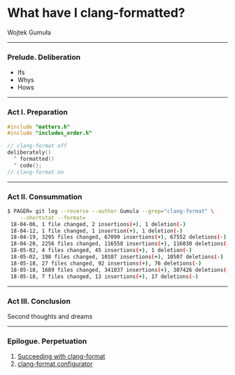 # What have I clang-formatted?

Wojtek Gumuła

---

### Prelude. Deliberation

- Ifs
- Whys
- Hows
---

### Act I. Preparation

```cpp
#include "matters.h"
#include "includes_order.h"

// clang-format off
deliberately()
  ^ formatted()
  ^ code();
// clang-format on
```
---

### Act II. Consummation

```bash
$ PAGER= git log --reverse --author Gumula --grep="clang-format" \
    --shortstat --format=
 18-04-06, 1 file changed, 2 insertions(+), 1 deletion(-)
 18-04-12, 1 file changed, 1 insertion(+), 1 deletion(-)
 18-04-19, 3295 files changed, 67099 insertions(+), 67552 deletions(-)
 18-04-20, 2256 files changed, 116558 insertions(+), 116030 deletions(-)
 18-05-02, 4 files changed, 45 insertions(+), 1 deletion(-)
 18-05-02, 198 files changed, 10107 insertions(+), 10507 deletions(-)
 18-05-18, 27 files changed, 92 insertions(+), 76 deletions(-)
 18-05-18, 1689 files changed, 341037 insertions(+), 307426 deletions(-)
 18-05-18, 7 files changed, 13 insertions(+), 17 deletions(-)
```

---

### Act III. Conclusion

Second thoughts and dreams

---

### Epilogue. Perpetuation

1. [Succeeding with clang-format](https://engineering.mongodb.com/post/succeeding-with-clangformat-part-1-pitfalls-and-planning)
2. [clang-format configurator](https://zed0.co.uk/clang-format-configurator/)
